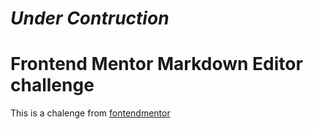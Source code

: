 # *Under Contruction*

# **Frontend Mentor Markdown Editor challenge**

This is a chalenge from [fontendmentor](https://www.frontendmentor.io/)
